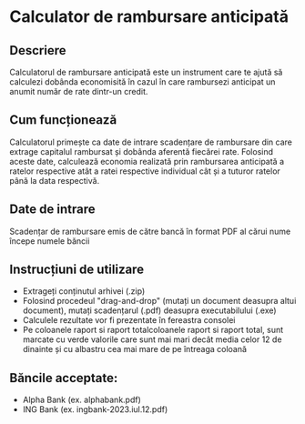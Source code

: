 # Calculator de rambursare anticipată

## Descriere
Calculatorul de rambursare anticipată este un instrument care te ajută să calculezi dobânda economisită în cazul în care rambursezi anticipat un anumit număr de rate dintr-un credit.

## Cum funcționează
Calculatorul primește ca date de intrare scadențare de rambursare din care extrage capitalul rambursat și dobânda aferentă fiecărei rate.
Folosind aceste date, calculează economia realizată prin rambursarea anticipată a ratelor respective atât a ratei respective individual cât și a tuturor ratelor până la data respectivă.

## Date de intrare
Scadențar de rambursare emis de către bancă în format PDF al cărui nume începe numele băncii

## Instrucțiuni de utilizare
- Extrageți conținutul arhivei (.zip)
- Folosind procedeul "drag-and-drop" (mutați un document deasupra altui document), mutați scadențarul (.pdf) deasupra executabilului (.exe)
- Calculele rezultate vor fi prezentate în fereastra consolei
- Pe coloanele raport si raport totalcoloanele raport si raport total, sunt marcate cu verde valorile care sunt mai mari decât media celor 12 de dinainte și cu albastru cea mai mare de pe întreaga coloană

## Băncile acceptate:
- Alpha Bank (ex. alphabank.pdf)
- ING Bank (ex. ingbank-2023.iul.12.pdf)